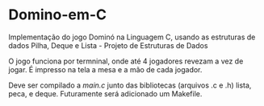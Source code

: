 # Domino-em-C
Implementação do jogo Dominó na Linguagem C, usando as estruturas de dados Pilha, Deque e Lista - Projeto de Estruturas de Dados

O jogo funciona por termninal, onde até 4 jogadores revezam a vez de jogar. É impresso na tela a mesa e a mão de cada jogador.

Deve ser compilado a _main.c_ junto das bibliotecas (arquivos .c e .h) lista, peca, e deque. Futuramente será adicionado um Makefile.
